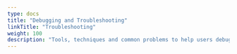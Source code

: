 ```yaml
---
type: docs
title: "Debugging and Troubleshooting"
linkTitle: "Troubleshooting"
weight: 100
description: "Tools, techniques and common problems to help users debug and diagnose issues with Dapr"
---
```


